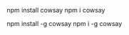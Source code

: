 npm install cowsay
npm i cowsay


<!-- to install globally -->
npm install -g cowsay
npm i -g cowsay

<!-- try installing everything locally iff possible. -->